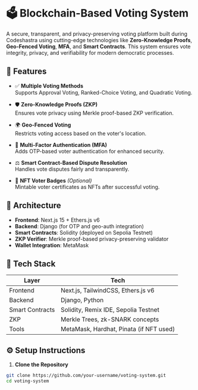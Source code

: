 # 🗳️ Blockchain-Based Voting System

A secure, transparent, and privacy-preserving voting platform built during Codeshastra using cutting-edge technologies like **Zero-Knowledge Proofs**, **Geo-Fenced Voting**, **MFA**, and **Smart Contracts**. This system ensures vote integrity, privacy, and verifiability for modern democratic processes.

## 🚀 Features

- ✅ **Multiple Voting Methods**  
  Supports Approval Voting, Ranked-Choice Voting, and Quadratic Voting.

- 🛡️ **Zero-Knowledge Proofs (ZKP)**  
  Ensures vote privacy using Merkle proof-based ZKP verification.

- 🌍 **Geo-Fenced Voting**  
  Restricts voting access based on the voter's location.

- 🔐 **Multi-Factor Authentication (MFA)**  
  Adds OTP-based voter authentication for enhanced security.

- ⚖️ **Smart Contract-Based Dispute Resolution**  
  Handles vote disputes fairly and transparently.

- 🏅 **NFT Voter Badges** *(Optional)*  
  Mintable voter certificates as NFTs after successful voting.

## 🧱 Architecture

- **Frontend**: Next.js 15 + Ethers.js v6  
- **Backend**: Django (for OTP and geo-auth integration)  
- **Smart Contracts**: Solidity (deployed on Sepolia Testnet)  
- **ZKP Verifier**: Merkle proof-based privacy-preserving validator  
- **Wallet Integration**: MetaMask

## 🧠 Tech Stack

| Layer         | Tech                                   |
|---------------|----------------------------------------|
| Frontend      | Next.js, TailwindCSS, Ethers.js v6     |
| Backend       | Django, Python                         |
| Smart Contracts | Solidity, Remix IDE, Sepolia Testnet |
| ZKP           | Merkle Trees, zk-SNARK concepts        |
| Tools         | MetaMask, Hardhat, Pinata (if NFT used)|

## ⚙️ Setup Instructions

1. **Clone the Repository**

```bash
git clone https://github.com/your-username/voting-system.git
cd voting-system
